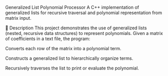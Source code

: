 
Generalized List Polynomial Processor
A C++ implementation of generalized lists for recursive traversal and polynomial representation from matrix input.

📖 Description
This project demonstrates the use of generalized lists (nested, recursive data structures) to represent polynomials. Given a matrix of coefficients in a text file, the program:

Converts each row of the matrix into a polynomial term.

Constructs a generalized list to hierarchically organize terms.

Recursively traverses the list to print or evaluate the polynomial.
